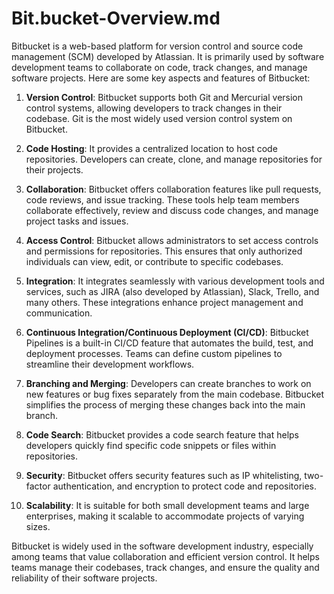 # Bit.bucket-Overview.md

Bitbucket is a web-based platform for version control and source code management (SCM) developed by Atlassian. It is primarily used by software development teams to collaborate on code, track changes, and manage software projects. Here are some key aspects and features of Bitbucket:

1. **Version Control**: Bitbucket supports both Git and Mercurial version control systems, allowing developers to track changes in their codebase. Git is the most widely used version control system on Bitbucket.

2. **Code Hosting**: It provides a centralized location to host code repositories. Developers can create, clone, and manage repositories for their projects.

3. **Collaboration**: Bitbucket offers collaboration features like pull requests, code reviews, and issue tracking. These tools help team members collaborate effectively, review and discuss code changes, and manage project tasks and issues.

4. **Access Control**: Bitbucket allows administrators to set access controls and permissions for repositories. This ensures that only authorized individuals can view, edit, or contribute to specific codebases.

5. **Integration**: It integrates seamlessly with various development tools and services, such as JIRA (also developed by Atlassian), Slack, Trello, and many others. These integrations enhance project management and communication.

6. **Continuous Integration/Continuous Deployment (CI/CD)**: Bitbucket Pipelines is a built-in CI/CD feature that automates the build, test, and deployment processes. Teams can define custom pipelines to streamline their development workflows.

7. **Branching and Merging**: Developers can create branches to work on new features or bug fixes separately from the main codebase. Bitbucket simplifies the process of merging these changes back into the main branch.

8. **Code Search**: Bitbucket provides a code search feature that helps developers quickly find specific code snippets or files within repositories.

9. **Security**: Bitbucket offers security features such as IP whitelisting, two-factor authentication, and encryption to protect code and repositories.

10. **Scalability**: It is suitable for both small development teams and large enterprises, making it scalable to accommodate projects of varying sizes.

Bitbucket is widely used in the software development industry, especially among teams that value collaboration and efficient version control. It helps teams manage their codebases, track changes, and ensure the quality and reliability of their software projects.
